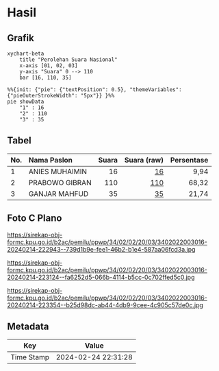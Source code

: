 # Hasil

## Grafik

```mermaid
xychart-beta
    title "Perolehan Suara Nasional"
    x-axis [01, 02, 03]
    y-axis "Suara" 0 --> 110
    bar [16, 110, 35]
```

```mermaid
%%{init: {"pie": {"textPosition": 0.5}, "themeVariables": {"pieOuterStrokeWidth": "5px"}} }%%
pie showData
    "1" : 16
    "2" : 110
    "3" : 35
```

## Tabel

| No. | Nama Paslon    | Suara | Suara (raw) | Persentase |
|:--- |:-------------- | -----:| -----------:| ----------:|
| 1   | ANIES MUHAIMIN | 16    | [16][p-1]   | 9,94       |
| 2   | PRABOWO GIBRAN | 110   | [110][p-2]  | 68,32      |
| 3   | GANJAR MAHFUD  | 35    | [35][p-3]   | 21,74      |


[p-1]: https://github.com/gigit-pemilu/pemilu-2024/blob/main/pilpres/hitung-suara/sub/34-di-yogyakarta/sub/02-bantul/sub/02-sanden/sub/2003-srigading/sub/016-tps/sub/paslon-1.txt
[p-2]: https://github.com/gigit-pemilu/pemilu-2024/blob/main/pilpres/hitung-suara/sub/34-di-yogyakarta/sub/02-bantul/sub/02-sanden/sub/2003-srigading/sub/016-tps/sub/paslon-2.txt
[p-3]: https://github.com/gigit-pemilu/pemilu-2024/blob/main/pilpres/hitung-suara/sub/34-di-yogyakarta/sub/02-bantul/sub/02-sanden/sub/2003-srigading/sub/016-tps/sub/paslon-3.txt

## Foto C Plano

https://sirekap-obj-formc.kpu.go.id/b2ac/pemilu/ppwp/34/02/02/20/03/3402022003016-20240214-222943--739d1b9e-fee1-46b2-b1e4-587aa06fcd3a.jpg

https://sirekap-obj-formc.kpu.go.id/b2ac/pemilu/ppwp/34/02/02/20/03/3402022003016-20240214-223124--fa6252d5-066b-4114-b5cc-0c702ffed5c0.jpg

https://sirekap-obj-formc.kpu.go.id/b2ac/pemilu/ppwp/34/02/02/20/03/3402022003016-20240214-223354--b25d98dc-ab44-4db9-9cee-4c905c57de0c.jpg


## Metadata

| Key        | Value               |
| ---------- | ------------------- |
| Time Stamp | 2024-02-24 22:31:28 |



